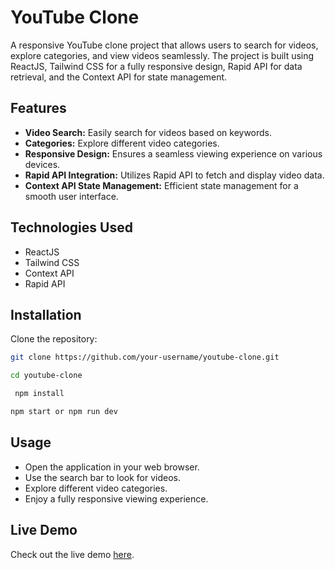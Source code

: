 # YouTube Clone

A responsive YouTube clone project that allows users to search for videos, explore categories, and view videos seamlessly. The project is built using ReactJS, Tailwind CSS for a fully responsive design, Rapid API for data retrieval, and the Context API for state management.

## Features

- **Video Search:** Easily search for videos based on keywords.
- **Categories:** Explore different video categories.
- **Responsive Design:** Ensures a seamless viewing experience on various devices.
- **Rapid API Integration:** Utilizes Rapid API to fetch and display video data.
- **Context API State Management:** Efficient state management for a smooth user interface.

## Technologies Used

- ReactJS
- Tailwind CSS
- Context API
- Rapid API

## Installation

Clone the repository:

```bash
git clone https://github.com/your-username/youtube-clone.git
```

```bash
cd youtube-clone
```

```bash
 npm install
```

```bash
npm start or npm run dev
```

## Usage
- Open the application in your web browser.
- Use the search bar to look for videos.
- Explore different video categories.
- Enjoy a fully responsive viewing experience.

## Live Demo

Check out the live demo [here](https://your-live-demo-url.com).
